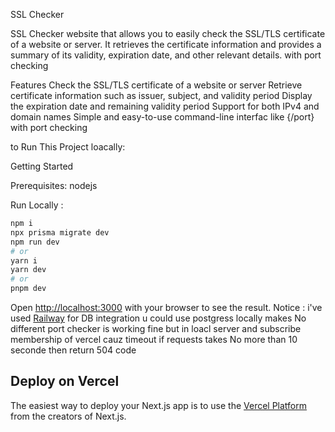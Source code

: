 SSL Checker

 SSL Checker website that allows you to easily check the SSL/TLS certificate of a website or server. It retrieves the certificate information and provides a summary of its validity, expiration date, and other relevant details. with port checking 


Features
Check the SSL/TLS certificate of a website or server
Retrieve certificate information such as issuer, subject, and validity period
Display the expiration date and remaining validity period
Support for both IPv4 and domain names
Simple and easy-to-use command-line interfac like {/port}
with port checking 

to Run This Project loacally:


Getting Started


Prerequisites:
nodejs 


Run Locally :
```bash
npm i 
npx prisma migrate dev
npm run dev
# or
yarn i 
yarn dev
# or
pnpm dev
```

Open [http://localhost:3000](http://localhost:3000) with your browser to see the result.
Notice : i've used [Railway](https://railway.app/) for DB integration u could use postgress locally makes No different 
port checker is working fine but in loacl server and subscribe membership of vercel cauz timeout if requests takes No more than 10 seconde then return 504 code





## Deploy on Vercel

The easiest way to deploy your Next.js app is to use the [Vercel Platform](https://vercel.com/new?utm_medium=default-template&filter=next.js&utm_source=create-next-app&utm_campaign=create-next-app-readme) from the creators of Next.js.


